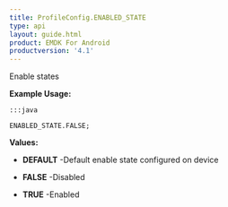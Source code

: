 ```yaml
---
title: ProfileConfig.ENABLED_STATE
type: api
layout: guide.html
product: EMDK For Android
productversion: '4.1'
---
```



Enable states
 
 

**Example Usage:**
	
	:::java
	
	ENABLED_STATE.FALSE;
	


**Values:**

* **DEFAULT** -Default enable state configured on device

* **FALSE** -Disabled

* **TRUE** -Enabled









